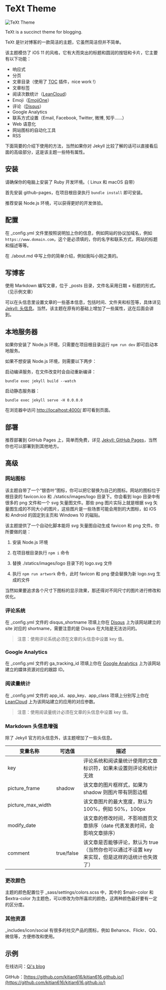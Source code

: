 # TeXt Theme

![TeXt Theme](https://wx1.sinaimg.cn/large/73bd9e13ly1fk7dohjut0j21kw0zb114.jpg)

TeXt is a succinct theme for blogging.

TeXt 是针对博客的一款简洁的主题，它虽然简洁但并不简单。

该主题模仿了 iOS 11 的风格，它有大而突出的标题和圆润的按钮和卡片，它主要有以下功能：

- 响应式
- 分页
- 文章目录（使用了 [TOC](http://projects.jga.me/toc/) 插件，nice work !）
- 文章标签
- 阅读次数统计（[LeanCloud](https://leancloud.cn/)）
- Emoji（[EmojiOne](https://www.emojione.com/)）
- 评论（[Disqus](https://disqus.com/)）
- Google Analytics
- 联系方式设置（Email, Facebook, Twitter, 微博, 知乎……）
- Web 语意化
- 网站图标的自动化工具
- RSS

下面简要的介绍下使用的方法，当然如果你对 Jekyll 比较了解的话可以直接看后面的高级部分，这是该主题一些特有属性。

## 安装

请确保你的电脑上安装了 Ruby 开发环境。（ Linux 和 macOS 自带）

首先安装 github-pages，在项目根目录执行 `bundle install` 即可安装。

推荐安装 Node.js 环境，可以获得更好的开发体验。

## 配置

在 _config.yml 文件里按照说明加上你的信息，例如网站的协议加域名，例如 `https://www.domain.com`，这个是必须填的，你的名字和联系方式，网站的标题和描述等等。

在 ./about.md 中写上你的简单介绍，例如我叫小刚之类的。

## 写博客

使用 Markdown 编写文章，位于 _posts 目录，文件名采用日期 + 标题的形式。（见示例文章）

可以在头信息里设置文章的一些基本信息，包括时间、文件夹和标签等，具体详见 [Jekyll: 头信息](http://jekyllcn.com/docs/frontmatter/)。当然，该主题在原有的基础上增加了一些属性，这在后面会讲到。

## 本地服务器

如果你安装了 Node.js 环境，只需要在项目根目录运行 `npm run dev` 即可启动本地服务。

如果不想安装 Node.js 环境，则需要以下两步：

启动编译服务，在文件改变时会自动重新编译：

```console
bundle exec jekyll build --watch
```

启动静态服务器：

```console
bundle exec jekyll serve -H 0.0.0.0
```

在浏览器中访问 [http://localhost:4000/](http://localhost:4000/) 即可看到页面。

## 部署

推荐部署到 GitHub Pages 上，简单而免费，详见 [Jekyll: GitHub Pages](http://jekyllcn.com/docs/github-pages/)，当然你也可以部署到到其他地方。

## 高级

### 网站图标

该主题自带了一个“银杏叶”图标，你可以把它替换为自己的图标。网站的图标位于根目录的 favicon.ico 和 ./statics/images/logo 目录下。你会看到 logo 目录中有很多的 png 文件和一个 svg 矢量图文件。那些 png 图片实际上就是根据 svg 矢量图生成的不同大小的图片，这些图片是一些场景可能会用到的大图标，如 iOS 和 Android 的固定到主页和 Windows 10 的磁贴。

该主题提供了一个自动化脚本能将 svg 矢量图自动生成 favicon 和 png 文件。你所要做的是：

1. 安装 Node.js 环境

2. 在项目根目录执行 `npm i` 命令

3. 替换 ./statics/images/logo 目录下的 logo.svg 文件

4. 执行 `npm run artwork` 命令，此时 favicon 和 png 便会替换为新 logo.svg 生成的文件

当然如果要追求各个尺寸下图标的显示效果，那还得对不同尺寸的图片进行修改和优化。

### 评论系统

在 _config.yml 文件的 disqus_shortname 项填上你在 [Disqus](https://disqus.com/) 上为该网站建立的 site 对应的 shortname，需要注意的是 Disqus 在大陆是无法访问的。

> 注意：使用评论系统必须在文章的头信息中设置 key 值。

### Google Analytics

在 _config.yml 文件的 ga_tracking_id 项填上你在 [Google Analytics](https://analytics.google.com) 上为该网站建立的媒体资源对应的跟踪 ID。

### 阅读量统计

在 _config.yml 文件的 app_id、app_key、app_class 项填上分别写上你在 [LeanCloud](https://leancloud.cn) 上为该网站建立的应用的对应参数。

> 注意：使用阅读量统计必须在文章的头信息中设置 key 值。

### Markdown 头信息增强

除了 Jekyll 官方的头信息外，该主题增加了一些头信息。

| 变量名称       | 可选值          | 描述 |
| ---           | ---           | --- |
| key           |               | 评论系统和阅读量统计使用的文章标识符，如果未设置则评论和统计无效 |
| picture_frame | shadow        | 该文章的图片框样式，如果为 shadow 则图片带有阴影边框 |
| picture_max_width |           | 该文章图片的最大宽度，默认为 100%，例如 50%，100px |
| modify_date   |               | 该文章的修改时间，不影响首页文章排序（date 代表发表时间，会影响文章排序） |
| comment       | true/false    | 该文章是否能够评论，默认为 true（当然你也可以通过不设置 key 来实现，但是这样的话统计也失效了） |

### 更改颜色

主题的颜色配置位于 _sass/settings/colors.scss 中，其中的 $main-color 和 $extra-color 为主题色，可以修改为你所喜欢的颜色，这两种颜色最好要有一定的区分度。

### 其他资源

_includes/icon/social 有很多的社交产品的图标，例如 Behance、Flickr、QQ、微信等，方便修改和使用。

## 示例

在线访问：[Qi's blog](https://tianqi.name/blog/)

GitHub：[https://github.com/kitian616/kitian616.github.io/](https://github.com/kitian616/kitian616.github.io/)